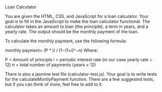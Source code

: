 Loan Calculator

You are given the HTML, CSS, and JavaScript for a loan calculator. Your goal is to fill in the JavaScript to make the loan calculator functional. The calculator takes an amount to loan (the principle), a term in years, and a yearly rate. The output should be the monthly payment of the loan.

To calculate the monthly payment, use the following formula:

monthly payment= (P * i) / (1−(1+i)^−n)
Where:

P = Amount of principle
i = periodic interest rate (in our case yearly rate ÷ 12)
n = total number of payments (years × 12)


There is also a jasmine test file (calculator-test.js). Your goal is to write tests for the calculateMontlyPayment function. There are a few suggested tests, but if you can think of more, feel free to add to it.